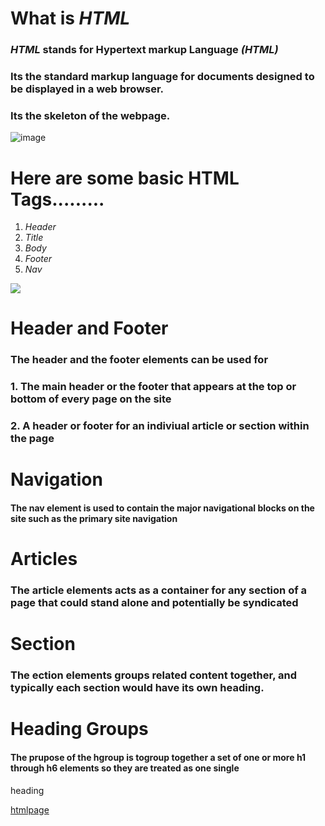 # What is *HTML*
### *HTML* stands for Hypertext markup Language *(HTML)*
### Its the standard markup language for documents designed to be displayed in a web browser.
### Its the skeleton of the webpage.
![image](https://user-images.githubusercontent.com/74502839/112176943-e6678580-8bce-11eb-976c-5e4b8cc394c0.png)
# Here are some basic HTML Tags.........
1. *Header*
2. *Title*
3. *Body*
4. *Footer*
5. *Nav*
 
![](https://i.pinimg.com/564x/50/f1/a5/50f1a549940af996bd8ca4c4a919ddc2.jpg)

# Header and Footer
### The header and the footer elements can be used for 
### 1. The main header or the footer that appears at the top or bottom of every page on the site
### 2. A header or footer for an indiviual article or section within the page
# Navigation
#### The nav element is used to contain the major navigational blocks on the site such as the primary site navigation
# Articles 
### The article elements acts as a container for any section of a page that could stand alone and potentially be syndicated
# Section
### The ection elements groups related content together, and typically each section would have its own heading.
# Heading Groups
#### The prupose of the hgroup is togroup together a set of one or more h1 through h6 elements so they are treated as one single
 heading
 
[htmlpage](HTML)
